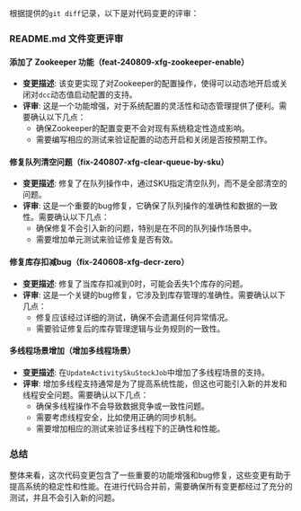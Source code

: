 根据提供的`git diff`记录，以下是对代码变更的评审：

### README.md 文件变更评审

#### 添加了 Zookeeper 功能（feat-240809-xfg-zookeeper-enable）
- **变更描述**: 该变更实现了对Zookeeper的配置操作，使得可以动态地开启或关闭对`dcc`动态值启动配置的支持。
- **评审**: 这是一个功能增强，对于系统配置的灵活性和动态管理提供了便利。需要确认以下几点：
  - 确保Zookeeper的配置变更不会对现有系统稳定性造成影响。
  - 需要编写相应的测试来验证配置的动态开启和关闭是否按预期工作。

#### 修复队列清空问题（fix-240807-xfg-clear-queue-by-sku）
- **变更描述**: 修复了在队列操作中，通过SKU指定清空队列，而不是全部清空的问题。
- **评审**: 这是一个重要的bug修复，它确保了队列操作的准确性和数据的一致性。需要确认以下几点：
  - 确保修复不会引入新的问题，特别是在不同的队列操作场景中。
  - 需要增加单元测试来验证修复是否有效。

#### 修复库存扣减bug（fix-240608-xfg-decr-zero）
- **变更描述**: 修复了当库存扣减到0时，可能会丢失1个库存的问题。
- **评审**: 这是一个关键的bug修复，它涉及到库存管理的准确性。需要确认以下几点：
  - 修复应该经过详细的测试，确保不会遗漏任何异常情况。
  - 需要验证修复后的库存管理逻辑与业务规则的一致性。

#### 多线程场景增加（增加多线程场景）
- **变更描述**: 在`UpdateActivitySkuStockJob`中增加了多线程场景的支持。
- **评审**: 增加多线程支持通常是为了提高系统性能，但这也可能引入新的并发和线程安全问题。需要确认以下几点：
  - 确保多线程操作不会导致数据竞争或一致性问题。
  - 需要考虑线程安全，比如使用正确的同步机制。
  - 需要增加相应的测试来验证多线程下的正确性和性能。

### 总结
整体来看，这次代码变更包含了一些重要的功能增强和bug修复，这些变更有助于提高系统的稳定性和性能。在进行代码合并前，需要确保所有变更都经过了充分的测试，并且不会引入新的问题。
